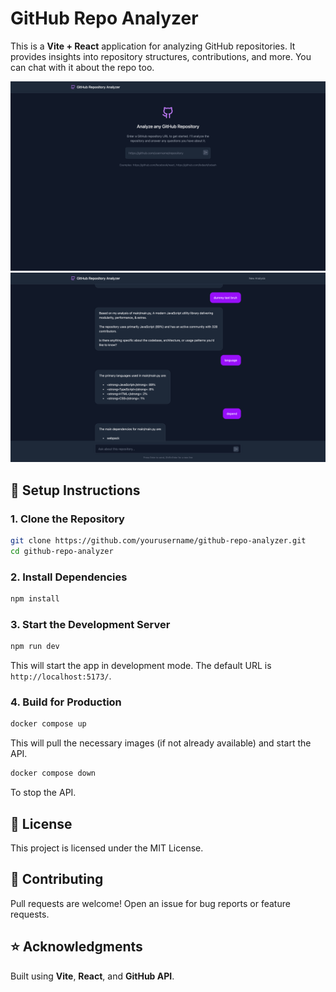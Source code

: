 # GitHub Repo Analyzer

This is a **Vite + React** application for analyzing GitHub repositories. It provides insights into repository structures, contributions, and more. You can chat with it about the repo too.

![homepage](./readme_images/home.png)
![chat](./readme_images/chat.png)

## 🚀 Setup Instructions

### 1. Clone the Repository

```sh
git clone https://github.com/yourusername/github-repo-analyzer.git
cd github-repo-analyzer
```

### 2. Install Dependencies

```sh
npm install
```

### 3. Start the Development Server

```sh
npm run dev
```

This will start the app in development mode. The default URL is `http://localhost:5173/`.

### 4. Build for Production

```sh
docker compose up
```

This will pull the necessary images (if not already available) and start the API.

```sh
docker compose down
```

To stop the API.

## 📜 License

This project is licensed under the MIT License.

## 🤝 Contributing

Pull requests are welcome! Open an issue for bug reports or feature requests.

## ⭐ Acknowledgments

Built using **Vite**, **React**, and **GitHub API**.
